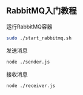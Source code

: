 ## RabbitMQ入门教程


运行RabbitMQ容器

```bash
sudo ./start_rabbitmq.sh
```

发送消息
```bash
node ./sender.js
```


接收消息
```bash
node ./receiver.js
```
